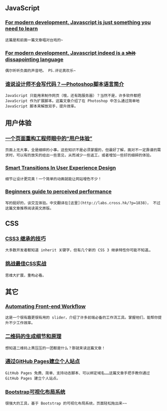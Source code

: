 
## JavaScript

### [For modern development, Javascript is just something you need to learn](http://sidekicksrc.com/post/for-modern-development-javascript-is-just-something-you-need-to-learn/)

    这篇是和前面一篇文章唱对台戏的~

### [For modern development, Javascript indeed is a s̶h̶i̶t̶ dissapointing language](http://live.julik.nl/2013/05/javascript-is-shit)

    偶尔听听负面的声音吧。 PS.评论真欢乐~

### [谁说设计师不会写代码？—Photoshop脚本语言简介](http://mxd.tencent.com/%E8%B0%81%E8%AF%B4%E8%AE%BE%E8%AE%A1%E5%B8%88%E4%B8%8D%E4%BC%9A%E5%86%99%E4%BB%A3%E7%A0%81%EF%BC%9F-photoshop%E8%84%9A%E6%9C%AC%E8%AF%AD%E8%A8%80%E7%AE%80%E4%BB%8B%E3%80%90%E8%AF%91%E3%80%91)

    JavaScript 只能用来制作网页（哦，还有跑服务器）？当然不是，许多软件都把 JavaScript 作为扩展脚本。这篇文章介绍了在 Photoshop 中怎么通过简单地 JavaScript 脚本来解放双手，提升效率。

## 用户体验

### [一个页面重构工程师眼中的“用户体验”](http://ued.sina.com/?p=868)

    页面上无大事，全是细碎的小事。这些知识不是必须掌握的，但最好了解，面对不一定靠谱的需求时，可以有的放矢的给出一些意见，从而减少一些返工，或者增加一些好的细碎的体验。

### [Smart Transitions In User Experience Design](http://uxdesign.smashingmagazine.com/2013/10/23/smart-transitions-in-user-experience-design/)

    细节让设计更完美！一个简单的动画就能让网站增色不少！

### [Beginners guide to perceived performance](http://www.mobify.com/blog/beginners-guide-to-perceived-performance/)

    写的挺好的，谈交互体验。中文翻译在[这里](http://labs.cross.hk/?p=1838)， 不过这篇文章推荐阅读英文原版。

## CSS

### [CSS3 继承的技巧](http://www.oschina.net/translate/css3-inheritance-tips-tricks)

    大多数开发者都知道 inherit 关键字，但有几个新的 CSS 3 继承特性你可能不知道…

### [挑战最佳CSS实战](http://www.w3cplus.com/css/challenging-css-best-practices-atomic-approach.html)

    思维大扩展，重构必看。

## 其它

### [Automating Front-end Workflow](https://speakerdeck.com/addyosmani/automating-front-end-workflow)

    这是一个很有趣更很有用的 slider，介绍了许多前端必备的工作流工具。掌握他们，能帮你提升不少工作效率。

### [二维码的生成细节和原理](http://coolshell.cn/articles/10590.html)

    想知道二维码上黑压压的一团都是什么？那就来读这篇文章！

### [通过GitHub Pages建立个人站点](http://www.cnblogs.com/purediy/archive/2013/03/07/2948892.html)

    GitHub Pages 免费、简单、支持动态脚本、可以绑定域名……这篇文章手把手教你通过 GitHub Pages 建立个人站点。

### [Bootstrap可视化布局系统](http://www.bootcss.com/p/layoutit/)

    很强大的工具，基于 Bootstrap 的可视化布局系统，页面轻松拖出来~~
